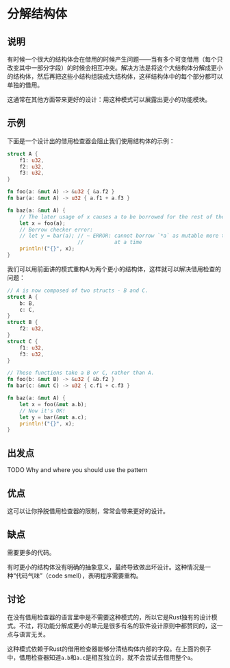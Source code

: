 # 分解结构体



## 说明

有时候一个很大的结构体会在借用的时候产生问题——当有多个可变借用（每个只改变其中一部分字段）的时候会相互冲突。解决方法是将这个大结构体分解成更小的结构体，然后再把这些小结构组装成大结构体，这样结构体中的每个部分都可以单独的借用。

这通常在其他方面带来更好的设计：用这种模式可以展露出更小的功能模块。

## 示例

下面是一个设计出的借用检查器会阻止我们使用结构体的示例：

```rust
struct A {
    f1: u32,
    f2: u32,
    f3: u32,
}

fn foo(a: &mut A) -> &u32 { &a.f2 }
fn bar(a: &mut A) -> u32 { a.f1 + a.f3 }

fn baz(a: &mut A) {
    // The later usage of x causes a to be borrowed for the rest of the function.
    let x = foo(a);
    // Borrow checker error:
    // let y = bar(a); // ~ ERROR: cannot borrow `*a` as mutable more than once
                       //          at a time
    println!("{}", x);
}
```



我们可以用前面讲的模式重构A为两个更小的结构体，这样就可以解决借用检查的问题：

```rust
// A is now composed of two structs - B and C.
struct A {
    b: B,
    c: C,
}
struct B {
    f2: u32,
}
struct C {
    f1: u32,
    f3: u32,
}

// These functions take a B or C, rather than A.
fn foo(b: &mut B) -> &u32 { &b.f2 }
fn bar(c: &mut C) -> u32 { c.f1 + c.f3 }

fn baz(a: &mut A) {
    let x = foo(&mut a.b);
    // Now it's OK!
    let y = bar(&mut a.c);
    println!("{}", x);
}
```

## 出发点

TODO Why and where you should use the pattern

## 优点

这可以让你挣脱借用检查器的限制，常常会带来更好的设计。

## 缺点



需要更多的代码。

有时更小的结构体没有明确的抽象意义，最终导致做出坏设计。这种情况是一种“代码气味”（code smell），表明程序需要重构。

## 讨论

在没有借用检查器的语言里中是不需要这种模式的，所以它是Rust独有的设计模式。不过，将功能分解成更小的单元是很多有名的软件设计原则中都赞同的，这一点与语言无关。

这种模式依赖于Rust的借用检查器能够分清结构体内部的字段。在上面的例子中，借用检查器知道`a.b`和`a.c`是相互独立的，就不会尝试去借用整个`a`。

